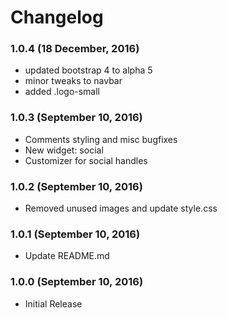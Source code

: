 # Changelog

### 1.0.4 (18 December, 2016)

  - updated bootstrap 4 to alpha 5
  - minor tweaks to navbar
  - added .logo-small

### 1.0.3 (September 10, 2016)

  - Comments styling and misc bugfixes
  - New widget: social
  - Customizer for social handles

### 1.0.2 (September 10, 2016)

  - Removed unused images and update style.css

### 1.0.1 (September 10, 2016)

  - Update README.md

### 1.0.0 (September 10, 2016)

  - Initial Release
